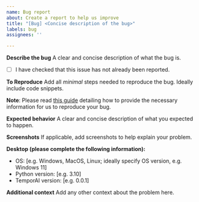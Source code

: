 ```yaml
---
name: Bug report
about: Create a report to help us improve
title: "[Bug] <Concise description of the bug>"
labels: bug
assignees: ''

---
```


**Describe the bug**
A clear and concise description of what the bug is.

- [ ] I have checked that this issue has not already been reported.

**To Reproduce**
Add all *minimal* steps needed to reproduce the bug. Ideally include code snippets.

**Note**: Please read [this guide](https://matthewrocklin.com/blog/work/2018/02/28/minimal-bug-reports) detailing how to provide the necessary information for us to reproduce your bug.

**Expected behavior**
A clear and concise description of what you expected to happen.

**Screenshots**
If applicable, add screenshots to help explain your problem.

**Desktop (please complete the following information):**
 - OS: [e.g. Windows, MacOS, Linux; ideally specify OS version, e.g. Windows 11]
 - Python version: [e.g. 3.10]
 - TemporAI version: [e.g. 0.0.1]

**Additional context**
Add any other context about the problem here.
